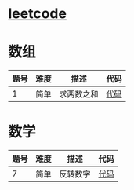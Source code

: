 #  [leetcode](https://leetcode-cn.com/)

# 数组
| 题号|难度|描述|代码|
| ----| ---|---|---|
|1|简单|求两数之和|[代码](https://github.com/lgjlife/Algorithm-Exercise/blob/master/src/leetcode/array/question1.java)|

# 数学
| 题号|难度|描述|代码|
| ----| ---|---|---|
|7|简单|反转数字|[代码](https://github.com/lgjlife/Algorithm-Exercise/blob/master/src/leetcode/math/Question7.java)|
